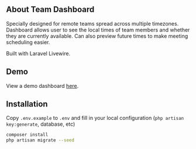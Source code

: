 ## About Team Dashboard

Specially designed for remote teams spread across multiple timezones. Dashboard allows user to see the local times of team members and whether they are currently available. Can also preview future times to make meeting scheduling easier.

Built with Laravel Livewire. 

## Demo

View a demo dashboard [here](https://demo-team-dashboard.herokuapp.com/dev-team).

## Installation

Copy `.env.example` to `.env` and fill in your local configuration (`php artisan key:generate`, database, etc)

```bash
composer install
php artisan migrate --seed
```

